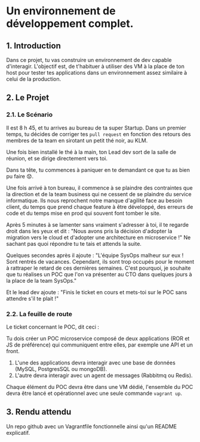 # Un environnement de développement complet.

## 1. Introduction
Dans ce projet, tu vas construire un environnement de dev capable d'interagir.
L'objectif est, de t'habituer à utiliser des VM à la place de ton host pour tester tes applications 
dans un environnement assez similaire à celui de la production.


## 2. Le Projet
### 2.1. Le Scénario
Il est 8 h 45, et tu arrives au bureau de ta super Startup. Dans un premier temps, 
tu décides de corriger tes `pull request` en fonction des retours des membres de ta team en sirotant un petit thé noir, au KLM.

Une fois bien installé le thé à la main, ton Lead dev sort de la salle de réunion, et se dirige directement vers toi.

Dans ta tête, tu commences à paniquer en te demandant ce que tu as bien pu faire 😟.

Une fois arrivé à ton bureau, il commence à se plaindre des contraintes que la direction et de la team business qui ne cessent de se plaindre du service informatique.
Ils nous reprochent notre manque d'agilité face au besoin client, du temps que prend chaque feature à être développé, des erreurs de code et du temps mise en prod qui souvent font tomber le site.

Après 5 minutes à se lamenter sans vraiment s'adresser à toi,
il te regarde droit dans les yeux et dit : "Nous avons pris la décision d'adopter la migration vers le cloud et d'adopter une architecture en microservice !"
Ne sachant pas quoi répondre tu te tais et attends la suite.

Quelques secondes après il ajoute : "L'équipe SysOps malheur sur eux ! Sont rentrés de vacances.
Cependant, ils sont trop occupés pour le moment à rattraper le retard de ces dernières semaines.
C'est pourquoi, je souhaite que tu réalises un POC que l'on va présenter au CTO dans quelques jours à la place de la team SysOps."

Et le lead dev ajoute : "Finis le ticket en cours et mets-toi sur le POC sans attendre s'il te plait !"

### 2.2. La feuille de route
Le ticket concernant le POC, dit ceci :

Tu dois créer un POC microservice composé de deux applications (ROR et JS de préférence) 
qui communiquent entre elles, par exemple une API et un front.

1. L'une des applications devra interagir avec une base de données (MySQL, PostgresSQL ou mongoDB).
2. L'autre devra interagir avec un agent de messages (Rabbitmq ou Redis).

Chaque élément du POC devra être dans une VM dédié, l'ensemble du POC devra être lancé et opérationnel avec une seule commande `vagrant up`.

## 3. Rendu attendu
Un repo github avec un Vagrantfile fonctionnelle ainsi qu'un README explicatif.
